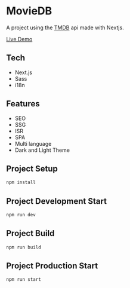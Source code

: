 # MovieDB
A project using the [TMDB](https://developers.themoviedb.org/) api made with Nextjs.

[Live Demo](https://google.com/)

## Tech
- Next.js
- Sass
- i18n

## Features
- SEO
- SSG
- ISR
- SPA
- Multi language
- Dark and Light Theme


## Project Setup
```sh
npm install
```

## Project Development Start
```sh
npm run dev
```
## Project Build
```sh
npm run build
```
## Project Production Start
```sh
npm run start
```



